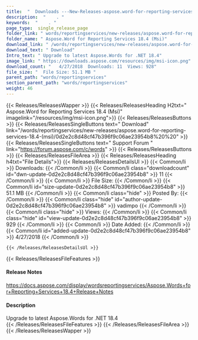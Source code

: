 ```yaml
---
title:  "  Downloads ---New-Releases-aspose.word-for-reporting-services-18.4-(msi) . " 
description:  "    . " 
keywords:  "    . " 
page_type:  single_release_page
folder_link: " words/reportingservices/new-releases/aspose.word-for-reporting-services-18.4-(msi)/"
folder_name: " Aspose.Word for Reporting Services 18.4 (Msi)"
download_link: " /words/reportingservices/new-releases/aspose.word-for-reporting-services-18.4-(msi)/0d2e2c8d48cf47b396f9c06ae23954b8"
download_text: " Download"
Intro_text: " Upgrade to latest Aspose.Words for .NET 18.4"
image_link: " https://downloads.aspose.com/resources/img/msi-icon.png"
download_count: "   4/27/2018  Downloads: 11  Views: 928"
file_size: "  File Size: 51.1 MB "
parent_path: "words/reportingservices"
section_parent_path: "words/reportingservices"
weight: 46 
---
```


{{< Releases/ReleasesWapper >}}
  {{< Releases/ReleasesHeading H2txt=" Aspose.Word for Reporting Services 18.4 (Msi)" imagelink="/resources/img/msi-icon.png">}}
  {{< Releases/ReleasesButtons >}}
    {{< Releases/ReleasesSingleButtons text=" Download" link="/words/reportingservices/new-releases/aspose.word-for-reporting-services-18.4-(msi)/0d2e2c8d48cf47b396f9c06ae23954b8%20%20" >}}
    {{< Releases/ReleasesSingleButtons text=" Support Forum " link="https://forum.aspose.com/c/words" >}}
  {{< Releases/ReleasesButtons >}}
  {{< Releases/ReleasesFileArea >}}
    {{< Releases/ReleasesHeading h4txt="File Details">}}
    {{< Releases/ReleasesDetailsUl >}}
            {{< Common/li  >}} Downloads: {{< /Common/li >}} 
      {{< Common/li class="downloadcount" id="dwn-update-0d2e2c8d48cf47b396f9c06ae23954b8" >}} 11 {{< /Common/li >}} 
      {{< Common/li  >}} File Size: {{< /Common/li >}} 
      {{< Common/li id="size-update-0d2e2c8d48cf47b396f9c06ae23954b8" >}} 51.1 MB {{< /Common/li >}} 
      {{< Common/li  class="hide" >}} Posted By: {{< /Common/li >}} 
      {{< Common/li class="hide" id="author-update-0d2e2c8d48cf47b396f9c06ae23954b8" >}} vadimpo {{< /Common/li >}} 
      {{< Common/li class="hide"  >}} Views: {{< /Common/li >}} 
      {{< Common/li class="hide" id="view-update-0d2e2c8d48cf47b396f9c06ae23954b8" >}} 929 {{< /Common/li >}} 
      {{< Common/li  >}} Date Added: {{< /Common/li >}} 
      {{< Common/li id="added-update-0d2e2c8d48cf47b396f9c06ae23954b8" >}} 4/27/2018 {{< /Common/li >}} 

    {{< /Releases/ReleasesDetailsUl >}}

  {{< Releases/ReleasesFileFeatures >}}
      <h4>Release Notes</h4><div><a href="https://docs.aspose.com/display/wordsreportingservices/Aspose.Words+for+Reporting+Services+18.4+Release+Notes">https://docs.aspose.com/display/wordsreportingservices/Aspose.Words+for+Reporting+Services+18.4+Release+Notes</a></div><h4>Description</h4><div class="HTMLDescription">Upgrade to latest Aspose.Words for .NET 18.4</div>
  {{< /Releases/ReleasesFileFeatures >}}
 {{< /Releases/ReleasesFileArea >}}
{{< /Releases/ReleasesWapper >}}


